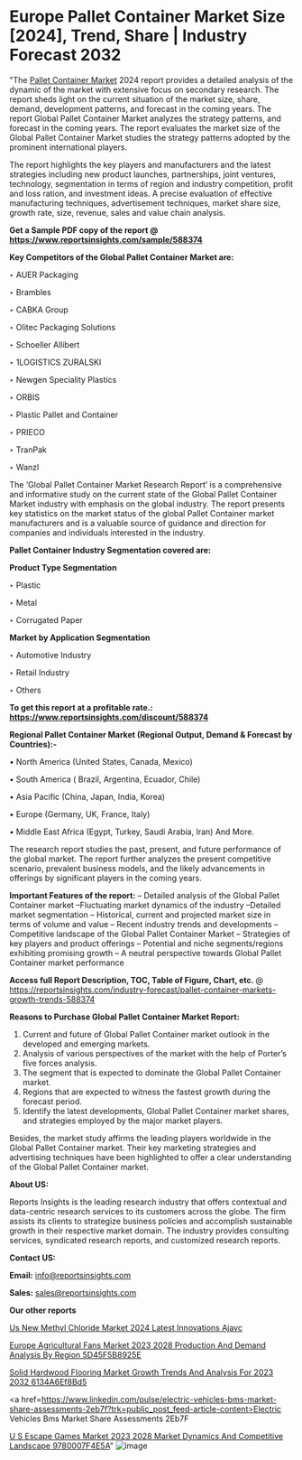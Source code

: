 # Europe Pallet Container Market Size [2024], Trend, Share | Industry Forecast 2032

"The <a href=https://www.reportsinsights.com/sample/588374>Pallet Container Market</a> 2024 report provides a detailed analysis of the dynamic of the market with extensive focus on secondary research. The report sheds light on the current situation of the market size, share, demand, development patterns, and forecast in the coming years. The report Global Pallet Container Market analyzes the strategy patterns, and forecast in the coming years. The report evaluates the market size of the Global Pallet Container Market studies the strategy patterns adopted by the prominent international players.

The report highlights the key players and manufacturers and the latest strategies including new product launches, partnerships, joint ventures, technology, segmentation in terms of region and industry competition, profit and loss ration, and investment ideas. A precise evaluation of effective manufacturing techniques, advertisement techniques, market share size, growth rate, size, revenue, sales and value chain analysis.

<strong>Get a Sample PDF copy of the report @ <a href=https://www.reportsinsights.com/sample/588374 style=color:#0000ff;>https://www.reportsinsights.com/sample/588374</a></strong>

<strong>Key Competitors of the Global Pallet Container Market are:</strong>

‣ AUER Packaging


‣ Brambles


‣ CABKA Group


‣ Olitec Packaging Solutions


‣ Schoeller Allibert


‣ 1LOGISTICS ZURALSKI


‣ Newgen Speciality Plastics


‣ ORBIS


‣ Plastic Pallet and Container


‣ PRIECO


‣ TranPak


‣ Wanzl

The ‘Global Pallet Container Market Research Report’ is a comprehensive and informative study on the current state of the Global Pallet Container Market industry with emphasis on the global industry. The report presents key statistics on the market status of the global Pallet Container market manufacturers and is a valuable source of guidance and direction for companies and individuals interested in the industry.

<strong>Pallet Container Industry Segmentation covered are:</strong>

<strong>Product Type Segmentation</strong>

‣    Plastic


‣ Metal


‣ Corrugated Paper

<strong>Market by Application Segmentation</strong>

‣   Automotive Industry


‣ Retail Industry


‣ Others

<strong>To get this report at a profitable rate.: <a href=https://www.reportsinsights.com/discount/588374 style=color:#0000ff;>https://www.reportsinsights.com/discount/588374</a></strong>

<strong>Regional Pallet Container Market (Regional Output, Demand &amp; Forecast by Countries):-</strong>

• North America (United States, Canada, Mexico)

• South America ( Brazil, Argentina, Ecuador, Chile)

• Asia Pacific (China, Japan, India, Korea)

• Europe (Germany, UK, France, Italy)

• Middle East Africa (Egypt, Turkey, Saudi Arabia, Iran) And More.

The research report studies the past, present, and future performance of the global market. The report further analyzes the present competitive scenario, prevalent business models, and the likely advancements in offerings by significant players in the coming years.

<strong>Important Features of the report:</strong>
– Detailed analysis of the Global Pallet Container market
–Fluctuating market dynamics of the industry
–Detailed market segmentation
– Historical, current and projected market size in terms of volume and value
– Recent industry trends and developments
– Competitive landscape of the Global Pallet Container Market
– Strategies of key players and product offerings
– Potential and niche segments/regions exhibiting promising growth
– A neutral perspective towards Global Pallet Container market performance

<strong>Access full Report Description, TOC, Table of Figure, Chart, etc. </strong>@   <a href=https://reportsinsights.com/industry-forecast/pallet-container-markets-growth-trends-588374 style=color:#0000ff;>https://reportsinsights.com/industry-forecast/pallet-container-markets-growth-trends-588374</a>

<strong>Reasons to Purchase Global Pallet Container Market Report:</strong>
1. Current and future of Global Pallet Container market outlook in the developed and emerging markets.
2. Analysis of various perspectives of the market with the help of Porter’s five forces analysis.
3. The segment that is expected to dominate the Global Pallet Container market.
4. Regions that are expected to witness the fastest growth during the forecast period.
5. Identify the latest developments, Global Pallet Container market shares, and strategies employed by the major market players.

Besides, the market study affirms the leading players worldwide in the Global Pallet Container market. Their key marketing strategies and advertising techniques have been highlighted to offer a clear understanding of the Global Pallet Container market.

<strong><strong>About US</strong>:</strong>

Reports Insights is the leading research industry that offers contextual and data-centric research services to its customers across the globe. The firm assists its clients to strategize business policies and accomplish sustainable growth in their respective market domain. The industry provides consulting services, syndicated research reports, and customized research reports.

<strong>Contact US:</strong>

<p class=><b>Email:</b> <a href=mailto:info@reportsinsights.com>info@reportsinsights.com</a></p>
<p class=><b>Sales:</b> <a href=mailto:sales@reportsinsights.com>sales@reportsinsights.com</a></p>

<strong>Our other reports</strong>

<a href=https://www.linkedin.com/pulse/us-new-methyl-chloride-market-2024-latest-innovations-ajavc/>Us New Methyl Chloride Market 2024 Latest Innovations Ajavc</a>

<a href=https://medium.com/@achalwankhede15/europe-agricultural-fans-market-2023-2028-production-and-demand-analysis-by-region-5d45f5b8925e>Europe Agricultural Fans Market 2023 2028 Production And Demand Analysis By Region 5D45F5B8925E</a>

<a href=https://medium.com/@tidke9676/solid-hardwood-flooring-market-growth-trends-and-analysis-for-2023-2032-6134a6ef8bd5>Solid Hardwood Flooring Market Growth Trends And Analysis For 2023 2032 6134A6Ef8Bd5</a>

<a href=https://www.linkedin.com/pulse/electric-vehicles-bms-market-share-assessments-2eb7f?trk=public_post_feed-article-content>Electric Vehicles Bms Market Share Assessments 2Eb7F</a>

<a href=https://medium.com/@nadeemkazi654/u-s-escape-games-market-2023-2028-market-dynamics-and-competitive-landscape-9780007f4e5a>U S Escape Games Market 2023 2028 Market Dynamics And Competitive Landscape 9780007F4E5A</a>"
![image](https://github.com/Jaayaachit/RIGlobal/assets/158452289/9a539400-edbd-4ea9-9e62-5596b546ed81)
